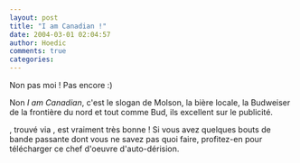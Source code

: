 ```yaml
---
layout: post
title: "I am Canadian !"
date: 2004-03-01 02:04:57
author: Hoedic
comments: true
categories: 
---
```



Non pas moi ! Pas encore :)

Non *I am Canadian*, c'est le slogan de Molson, la bière locale, la Budweiser de la frontière du nord et tout comme Bud, ils excellent sur le publicité.

, trouvé via , est vraiment très bonne ! Si vous avez quelques bouts de bande passante dont vous ne savez pas quoi faire, profitez-en pour télécharger ce chef d'oeuvre d'auto-dérision.